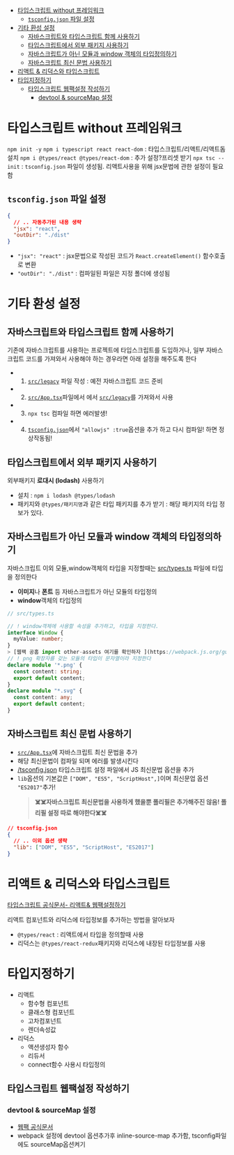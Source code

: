 - [타입스크립트 without 프레임워크](#타입스크립트-without-프레임워크)
  - [`tsconfig.json` 파일 설정](#tsconfigjson-파일-설정)
- [기타 환성 설정](#기타-환성-설정)
  - [자바스크립트와 타입스크립트 함께 사용하기](#자바스크립트와-타입스크립트-함께-사용하기)
  - [타입스크립트에서 외부 패키지 사용하기](#타입스크립트에서-외부-패키지-사용하기)
  - [자바스크립트가 아닌 모듈과 window 객체의 타입정의하기](#자바스크립트가-아닌-모듈과-window-객체의-타입정의하기)
  - [자바스크립트 최신 문법 사용하기](#자바스크립트-최신-문법-사용하기)
- [리액트 & 리덕스와 타입스크립트](#리액트--리덕스와-타입스크립트)
- [타입지정하기](#타입지정하기)
  - [타입스크립트 웹팩설정 작성하기](#타입스크립트-웹팩설정-작성하기)
    - [devtool & sourceMap 설정](#devtool--sourcemap-설정)

# 타입스크립트 without 프레임워크

`npm init -y`
`npm i typescript react react-dom` : 타입스크립트/리액트/리액트돔 설치
`npm i @types/react @types/react-dom` : 추가 설정?프리셋 받기
`npx tsc --init` : `tsconfig.json` 파일이 생성됨. 리액트사용을 위해 jsx문법에 관한 설정이 필요함

## `tsconfig.json` 파일 설정

```json
{
  // .. 자동추가된 내용 생략
  "jsx": "react",
  "outDir": "./dist"
}
```

- `"jsx": "react"` : jsx문법으로 작성된 코드가 `React.createElement()` 함수호출로 변환
- `"outDir": "./dist"` : 컴파일된 파일은 지정 폴더에 생성됨

# 기타 환성 설정

## 자바스크립트와 타입스크립트 함께 사용하기

기존에 자바스크립트를 사용하는 프로젝트에 타입스크립트를 도입하거나, 일부 자바스크립트 코드를 가져와서 사용해야 하는 경우라면 아래 설정을 해주도록 한다

- 1. [`src/legacy`](./src/legacy.js) 파일 작성 : 예전 자바스크립트 코드 준비
- 2. [`src/App.tsx`](./src/App.tsx)파일에서 에서 [`src/legacy`](./src/legacy.js)를 가져와서 사용
- 3. `npx tsc` 컴파일 하면 에러발생!
- 4. [`tsconfig.json`](./tsconfig.json)에서 `"allowjs" :true`옵션을 추가 하고 다시 컴파일! 하면 정상작동됨!

## 타입스크립트에서 외부 패키지 사용하기

외부패키지 **로대시 (lodash)** 사용하기

- 설치 : `npm i lodash @types/lodash`
- 패키지와 `@types/패키지명`과 같은 타입 패키지를 추가 받기 : 해당 패키지의 타입 정보가 있다.

## 자바스크립트가 아닌 모듈과 window 객체의 타입정의하기

자바스크립트 이외 모듈,window객체의 타입을 지정할때는 [src/types.ts](./src/types.ts) 파일에 타입을 정의한다

- **이미지**나 **폰트** 등 자바스크립트가 아닌 모듈의 타입정의
- **window**객체의 타입정의

```ts
// src/types.ts

// ! window객체에 사용할 속성을 추가하고, 타입을 지정한다.
interface Window {
  myValue: number;
}
> [웹팩 공홈 import other-assets 여기를 확인하자 ](https://webpack.js.org/guides/typescript/#importing-other-assets)
// ! png 확장자를 갖는 모듈의 타입이 문자열이라 지정한다
declare module '*.png' {
  const content: string;
  export default content;
}
declare module "*.svg" {
  const content: any;
  export default content;
}
```

## 자바스크립트 최신 문법 사용하기

- [`src/App.tsx`](./src/App.tsx)에 자바스크립트 최신 문법을 추가
- 해당 최신문법이 컴파일 되며 에러를 발생시킨다
- [/tsconfig.json](./tsconfig.json) 타입스크립트 설정 파일에서 JS 최신문법 옵션을 추가
- `lib`옵션의 기본값은 `["DOM", "ES5", "ScriptHost",]`이며 최신문업 옵션 `"ES2017"`추가!
  > **☠️☠️자바스크립트 최신문법을 사용하게 했을뿐 폴리필은 추가해주진 않음! 폴리필 설정 따로 해야한다☠️☠️**

```json
// tsconfig.json
{
  // .. 이외 옵션 생략
  "lib": ["DOM", "ES5", "ScriptHost", "ES2017"]
}
```

# 리액트 & 리덕스와 타입스크립트

[타입스크립트 공식문서- 리액트& 웹팩설정하기](https://www.typescriptlang.org/docs/handbook/react-&-webpack.html)

리액트 컴포넌트와 리덕스에 타입정보를 추가하는 방법을 알아보자

- `@types/react` : 리액트에서 타입을 정의할때 사용
- 리덕스는 `@types/react-redux`패키지와 리덕스에 내장된 타입정보를 사용

# 타입지정하기

- 리액트
  - 함수형 컴포넌트
  - 클래스형 컴포넌트
  - 고차컴포넌트
  - 렌더속성값
- 리덕스
  - 액션생성자 함수
  - 리듀서
  - connect함수 사용시 타입정의

## 타입스크립트 웹팩설정 작성하기

### devtool & sourceMap 설정

- [웹팩 공식문서](https://webpack.js.org/guides/typescript/#source-maps)
- webpack 설정에 devtool 옵션추가후 inline-source-map 추가함, tsconfig파일에도 sourceMap옵션켜기
